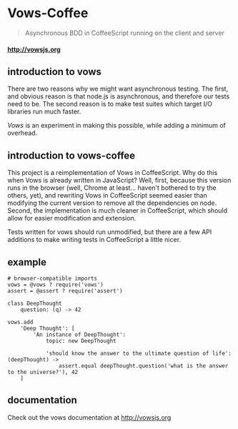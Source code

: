 Vows-Coffee
====

> Asynchronous BDD in CoffeeScript running on the client and server

#### <http://vowsjs.org> #

introduction to vows
------------
There are two reasons why we might want asynchronous testing. The first, and obvious reason is that node.js is asynchronous, and therefore our tests need to be. The second reason is to make test suites which target I/O libraries run much faster.

_Vows_ is an experiment in making this possible, while adding a minimum of overhead.

introduction to vows-coffee 
------------

This project is a reimplementation of Vows in CoffeeScript. Why do this when Vows is already written in JavaScript? Well, first, because this version runs in the browser (well, Chrome at least... haven't bothered to try the others, yet), and rewriting Vows in CoffeeScript seemed easier than modifying the current version to remove all the dependencies on node. Second, the implementation is much cleaner in CoffeeScript, which should allow for easier modification and extension.

Tests written for vows should run unmodified, but there are a few API additions to make writing tests in CoffeeScript a little nicer.

example
--------

    # browser-compatible imports
    vows = @vows ? require('vows')
    assert = @assert ? require('assert')

    class DeepThought
        question: (q) -> 42

    vows.add
        'Deep Thought': [
            'An instance of DeepThought':
                topic: new DeepThought

                'should know the answer to the ultimate question of life': (deepThought) ->
                    assert.equal deepThought.question('what is the answer to the universe?'), 42
        ]
        
documentation
-------------

Check out the vows documentation at <http://vowsjs.org>

